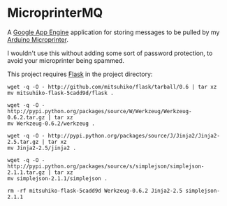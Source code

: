MicroprinterMQ
==============

A [Google App Engine][gae] application for storing messages to be pulled by my [Arduino Microprinter][microprinter].

I wouldn't use this without adding some sort of password protection, to avoid your microprinter being spammed.

This project requires [Flask][flask] in the project directory:

    wget -q -O - http://github.com/mitsuhiko/flask/tarball/0.6 | tar xz
    mv mitsuhiko-flask-5cadd9d/flask .

    wget -q -O - http://pypi.python.org/packages/source/W/Werkzeug/Werkzeug-0.6.2.tar.gz | tar xz
    mv Werkzeug-0.6.2/werkzeug .

    wget -q -O - http://pypi.python.org/packages/source/J/Jinja2/Jinja2-2.5.tar.gz | tar xz
    mv Jinja2-2.5/jinja2 .

    wget -q -O - http://pypi.python.org/packages/source/s/simplejson/simplejson-2.1.1.tar.gz | tar xz
    mv simplejson-2.1.1/simplejson .

    rm -rf mitsuhiko-flask-5cadd9d Werkzeug-0.6.2 Jinja2-2.5 simplejson-2.1.1


[gae]: http://code.google.com/appengine/
[microprinter]: http://sneeu.com/projects/
[flask]: http://flask.pocoo.org/
